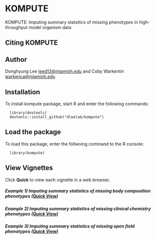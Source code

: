 # KOMPUTE

KOMPUTE: Imputing summary statsitics of missing phenotypes in high-throughput model organism data

## Citing KOMPUTE

## Author

Donghyung Lee <leed13@miamioh.edu> and Coby Warkentin <warkenca@miamioh.edu>

## Installation

To install kompute package, start R and enter the following commands:

      library(devtools)
      devtools::install_github("dleelab/kompute")

## Load the package

To load this package, enter the follwoing command to the R console:

      library(kompute)

## View Vignettes

Click __Quick__ to view each vignette in a web browser.

##### Example 1) Imputing summary statistics of missing body composition phenotypes ([Quick View](https://statsleelab.github.io/komputeExamples/kompute_test_BC_v16.html))

##### Example 2) Imputing summary statistics of missing clinical chemistry phenotypes ([Quick View](https://statsleelab.github.io/komputeExamples/kompute_test_CC_v16.html))

##### Example 3) Imputing summary statistics of missing open field phenotypes ([Quick View](https://statsleelab.github.io/komputeExamples/kompute_test_OF_v16.html))


